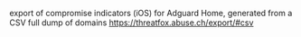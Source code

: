 export of compromise indicators (iOS) for Adguard Home, generated from a CSV full dump of domains https://threatfox.abuse.ch/export/#csv
